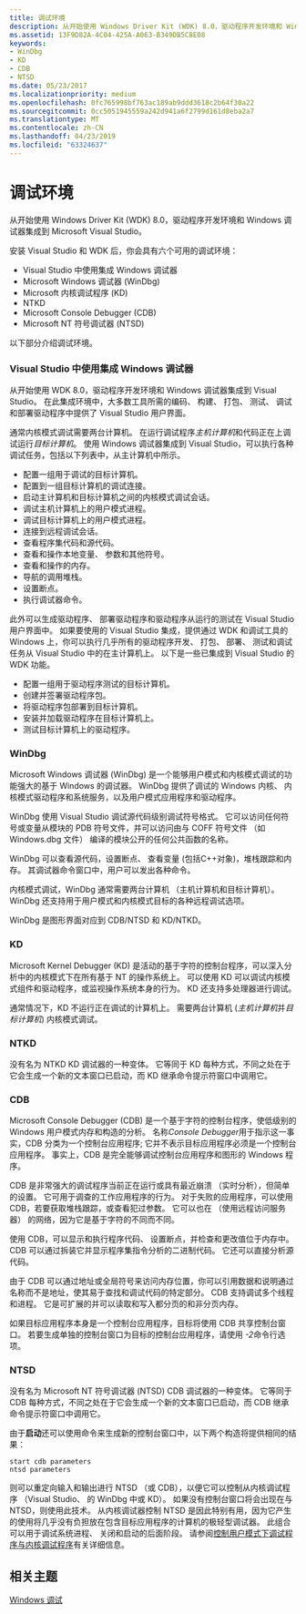 ```yaml
---
title: 调试环境
description: 从开始使用 Windows Driver Kit (WDK) 8.0，驱动程序开发环境和 Windows 调试器集成到 Microsoft Visual Studio。
ms.assetid: 13F9D82A-4C04-425A-A063-B349DB5C8E08
keywords:
- WinDbg
- KD
- CDB
- NTSD
ms.date: 05/23/2017
ms.localizationpriority: medium
ms.openlocfilehash: 0fc765998bf763ac189ab9ddd3618c2b64f30a22
ms.sourcegitcommit: 0cc5051945559a242d941a6f2799d161d8eba2a7
ms.translationtype: MT
ms.contentlocale: zh-CN
ms.lasthandoff: 04/23/2019
ms.locfileid: "63324637"
---
```

# <a name="debugging-environments"></a>调试环境


从开始使用 Windows Driver Kit (WDK) 8.0，驱动程序开发环境和 Windows 调试器集成到 Microsoft Visual Studio。

安装 Visual Studio 和 WDK 后，你会具有六个可用的调试环境：

-   Visual Studio 中使用集成 Windows 调试器
-   Microsoft Windows 调试器 (WinDbg)
-   Microsoft 内核调试程序 (KD)
-   NTKD
-   Microsoft Console Debugger (CDB)
-   Microsoft NT 符号调试器 (NTSD)

以下部分介绍调试环境。

### <a name="span-idvisualstudiowithintegratedwindowsdebuggerspanspan-idvisualstudiowithintegratedwindowsdebuggerspanspan-idvisualstudiowithintegratedwindowsdebuggerspanvisual-studio-with-integrated-windows-debugger"></a><span id="Visual_Studio_with_integrated_Windows_debugger"></span><span id="visual_studio_with_integrated_windows_debugger"></span><span id="VISUAL_STUDIO_WITH_INTEGRATED_WINDOWS_DEBUGGER"></span>Visual Studio 中使用集成 Windows 调试器

从开始使用 WDK 8.0，驱动程序开发环境和 Windows 调试器集成到 Visual Studio。 在此集成环境中，大多数工具所需的编码、 构建、 打包、 测试、 调试和部署驱动程序中提供了 Visual Studio 用户界面。

通常内核模式调试需要两台计算机。 在运行调试程序*主机计算机*和代码正在上调试运行*目标计算机*。 使用 Windows 调试器集成到 Visual Studio，可以执行各种调试任务，包括以下列表中，从主计算机中所示。

-   配置一组用于调试的目标计算机。
-   配置到一组目标计算机的调试连接。
-   启动主计算机和目标计算机之间的内核模式调试会话。
-   调试主机计算机上的用户模式进程。
-   调试目标计算机上的用户模式进程。
-   连接到远程调试会话。
-   查看程序集代码和源代码。
-   查看和操作本地变量、 参数和其他符号。
-   查看和操作的内存。
-   导航的调用堆栈。
-   设置断点。
-   执行调试器命令。

此外可以生成驱动程序、 部署驱动程序和驱动程序从运行的测试在 Visual Studio 用户界面中。 如果要使用的 Visual Studio 集成，提供通过 WDK 和调试工具的 Windows 上，你可以执行几乎所有的驱动程序开发、 打包、 部署、 测试和调试任务从 Visual Studio 中的在主计算机上。 以下是一些已集成到 Visual Studio 的 WDK 功能。

-   配置一组用于驱动程序测试的目标计算机。
-   创建并签署驱动程序包。
-   将驱动程序包部署到目标计算机。
-   安装并加载驱动程序在目标计算机上。
-   测试目标计算机上的驱动程序。

### <a name="span-idwindbgspanspan-idwindbgspanspan-idwindbgspanwindbg"></a><span id="WinDbg"></span><span id="windbg"></span><span id="WINDBG"></span>WinDbg

Microsoft Windows 调试器 (WinDbg) 是一个能够用户模式和内核模式调试的功能强大的基于 Windows 的调试器。 WinDbg 提供了调试的 Windows 内核、 内核模式驱动程序和系统服务，以及用户模式应用程序和驱动程序。

WinDbg 使用 Visual Studio 调试源代码级别调试符号格式。 它可以访问任何符号或变量从模块的 PDB 符号文件，并可以访问由与 COFF 符号文件 （如 Windows.dbg 文件） 编译的模块公开的任何公共函数的名称。

WinDbg 可以查看源代码，设置断点、 查看变量 (包括C++对象)，堆栈跟踪和内存。 其调试器命令窗口中，用户可以发出各种命令。

内核模式调试，WinDbg 通常需要两台计算机 （主机计算机和目标计算机）。 WinDbg 还支持用于用户模式和内核模式目标的各种远程调试选项。

WinDbg 是图形界面对应到 CDB/NTSD 和 KD/NTKD。

### <a name="span-idkdspanspan-idkdspankd"></a><span id="KD"></span><span id="kd"></span>KD

Microsoft Kernel Debugger (KD) 是活动的基于字符的控制台程序，可以深入分析中的内核模式下在所有基于 NT 的操作系统上。 可以使用 KD 可以调试内核模式组件和驱动程序，或监视操作系统本身的行为。 KD 还支持多处理器进行调试。

通常情况下，KD 不运行正在调试的计算机上。 需要两台计算机 (*主机计算机*并*目标计算机*) 内核模式调试。

### <a name="span-idntkdspanspan-idntkdspanntkd"></a><span id="NTKD"></span><span id="ntkd"></span>NTKD

没有名为 NTKD KD 调试器的一种变体。 它等同于 KD 每种方式，不同之处在于它会生成一个新的文本窗口已启动，而 KD 继承命令提示符窗口中调用它。

### <a name="span-idcdbspanspan-idcdbspancdb"></a><span id="CDB"></span><span id="cdb"></span>CDB

Microsoft Console Debugger (CDB) 是一个基于字符的控制台程序，使低级别的 Windows 用户模式内存和构造的分析。 名称*Console Debugger*用于指示这一事实，CDB 分类为一个控制台应用程序; 它并不表示目标应用程序必须是一个控制台应用程序。 事实上，CDB 是完全能够调试控制台应用程序和图形的 Windows 程序。

CDB 是非常强大的调试程序当前正在运行或具有最近崩溃 （实时分析），但简单的设置。 它可用于调查的工作应用程序的行为。 对于失败的应用程序，可以使用 CDB，若要获取堆栈跟踪，或查看犯过参数。 它可以也在 （使用远程访问服务器） 的网络，因为它是基于字符的不同而不同。

使用 CDB，可以显示和执行程序代码、 设置断点，并检查和更改值位于内存中。 CDB 可以通过拆装它并显示程序集指令分析的二进制代码。 它还可以直接分析源代码。

由于 CDB 可以通过地址或全局符号来访问内存位置，你可以引用数据和说明通过名称而不是地址，使其易于查找和调试代码的特定部分。 CDB 支持调试多个线程和进程。 它是可扩展的并可以读取和写入都分页的和非分页内存。

如果目标应用程序本身是一个控制台应用程序，目标将使用 CDB 共享控制台窗口。 若要生成单独的控制台窗口为目标的控制台应用程序，请使用 *-2*命令行选项。

### <a name="span-idntsdspanspan-idntsdspanntsd"></a><span id="NTSD"></span><span id="ntsd"></span>NTSD

没有名为 Microsoft NT 符号调试器 (NTSD) CDB 调试器的一种变体。 它等同于 CDB 每种方式，不同之处在于它会生成一个新的文本窗口已启动，而 CDB 继承命令提示符窗口中调用它。

由于**启动**还可以使用命令来生成新的控制台窗口中，以下两个构造将提供相同的结果：

```console
start cdb parameters 
ntsd parameters
```

则可以重定向输入和输出进行 NTSD （或 CDB），以便它可以控制从内核调试程序 （Visual Studio、 的 WinDbg 中或 KD）。 如果没有控制台窗口将会出现在与 NTSD，则使用此技术。 从内核调试器控制 NTSD 是因此特别有用，因为它产生的使用将几乎没有负担放在包含目标应用程序的计算机的极轻型调试器。 此组合可以用于调试系统进程、 关闭和启动的后面阶段。 请参阅[控制用户模式下调试程序与内核调试程序](controlling-the-user-mode-debugger-from-the-kernel-debugger.md)有关详细信息。

## <a name="span-idrelatedtopicsspanrelated-topics"></a><span id="related_topics"></span>相关主题


[Windows 调试](index.md)

 

 






